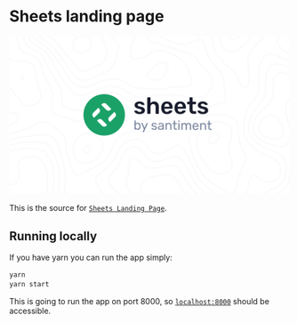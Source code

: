 # Sheets landing page

![](./src/images/sheets.png)

This is the source for [`Sheets Landing Page`](https://santiment.net/sansheets/).

## Running locally

If you have yarn you can run the app simply:

```bash
yarn
yarn start
```

This is going to run the app on port 8000, so [`localhost:8000`](http://localhost:8000) should be accessible.
